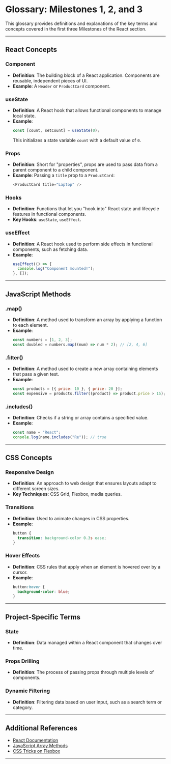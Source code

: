 # **Glossary: Milestones 1, 2, and 3**

This glossary provides definitions and explanations of the key terms and concepts covered in the first three Milestones of the React section.

---

## **React Concepts**

### **Component**

- **Definition**: The building block of a React application. Components are reusable, independent pieces of UI.
- **Example**: A `Header` or `ProductCard` component.

### **useState**

- **Definition**: A React hook that allows functional components to manage local state.
- **Example**:
  ```javascript
  const [count, setCount] = useState(0);
  ```
  This initializes a state variable `count` with a default value of `0`.

### **Props**

- **Definition**: Short for "properties", props are used to pass data from a parent component to a child component.
- **Example**: Passing a `title` prop to a `ProductCard`:
  ```javascript
  <ProductCard title="Laptop" />
  ```

### **Hooks**

- **Definition**: Functions that let you "hook into" React state and lifecycle features in functional components.
- **Key Hooks**: `useState`, `useEffect`.

### **useEffect**

- **Definition**: A React hook used to perform side effects in functional components, such as fetching data.
- **Example**:
  ```javascript
  useEffect(() => {
    console.log("Component mounted!");
  }, []);
  ```

---

## **JavaScript Methods**

### **.map()**

- **Definition**: A method used to transform an array by applying a function to each element.
- **Example**:
  ```javascript
  const numbers = [1, 2, 3];
  const doubled = numbers.map((num) => num * 2); // [2, 4, 6]
  ```

### **.filter()**

- **Definition**: A method used to create a new array containing elements that pass a given test.
- **Example**:
  ```javascript
  const products = [{ price: 10 }, { price: 20 }];
  const expensive = products.filter((product) => product.price > 15); // [{ price: 20 }];
  ```

### **.includes()**

- **Definition**: Checks if a string or array contains a specified value.
- **Example**:
  ```javascript
  const name = "React";
  console.log(name.includes("Re")); // true
  ```

---

## **CSS Concepts**

### **Responsive Design**

- **Definition**: An approach to web design that ensures layouts adapt to different screen sizes.
- **Key Techniques**: CSS Grid, Flexbox, media queries.

### **Transitions**

- **Definition**: Used to animate changes in CSS properties.
- **Example**:
  ```css
  button {
    transition: background-color 0.3s ease;
  }
  ```

### **Hover Effects**

- **Definition**: CSS rules that apply when an element is hovered over by a cursor.
- **Example**:
  ```css
  button:hover {
    background-color: blue;
  }
  ```

---

## **Project-Specific Terms**

### **State**

- **Definition**: Data managed within a React component that changes over time.

### **Props Drilling**

- **Definition**: The process of passing props through multiple levels of components.

### **Dynamic Filtering**

- **Definition**: Filtering data based on user input, such as a search term or category.

---

## **Additional References**

- [React Documentation](https://reactjs.org/docs/getting-started.html)
- [JavaScript Array Methods](https://developer.mozilla.org/en-US/docs/Web/JavaScript/Reference/Global_Objects/Array)
- [CSS Tricks on Flexbox](https://css-tricks.com/snippets/css/a-guide-to-flexbox/)

---
